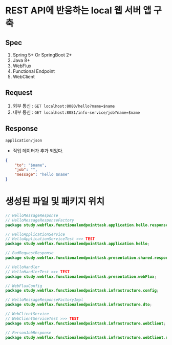 # REST API에 반응하는 local 웹 서버 앱 구축

## Spec

1. Spring 5+ Or SpringBoot 2+
2. Java 8+
3. WebFlux
4. Functional Endpoint
5. WebClient

## Request

1. 외부 통신 : `GET localhost:8080/hello?name=$name`
2. 내부 통신 : `GET localhost:8081/info-service/job?name=$name`

## Response

`application/json`
- 직업 데이터가 추가 되었다.
```json
{
    "to": "$name", 
    "job": "",
    "message": "hello $name"
}
```

# 생성된 파일 및 패키지 위치

```java
// HelloMessageResponse
// HelloMessageResponseFactory
package study.webflux.functionalendpointtask.application.hello.response;

// HelloApplicationService
// HelloApplicationServiceTest >>> TEST
package study.webflux.functionalendpointtask.application.hello;

// BadRequestResponse
package study.webflux.functionalendpointtask.presentation.shared.response;

// HelloHandler
// HelloHandlerTest >>> TEST
package study.webflux.functionalendpointtask.presentation.webFlux;

// WebFluxConfig
package study.webflux.functionalendpointtask.infrastructure.config;

// HelloMessageResponseFactoryImpl
package study.webflux.functionalendpointtask.infrastructure.dto;

// WebClientService
// WebClientServiceTest >>> TEST
package study.webflux.functionalendpointtask.infrastructure.webClient;

// PersonJobResponse
package study.webflux.functionalendpointtask.infrastructure.webClient.response;
```

